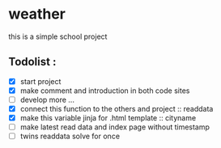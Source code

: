 # weather
this is a simple school project

## Todolist :
- [x] start project
- [x] make comment and introduction in both code sites
- [ ] develop more ... 
- [x] connect this function to the others and project :: readdata
- [x] make this variable jinja for .html template :: cityname
- [ ] make latest read data and index page without timestamp
- [ ] twins readdata solve for once
